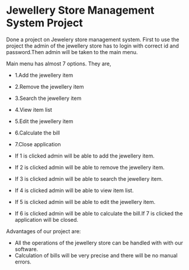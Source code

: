 # Jewellery Store Management System Project 

Done a project on Jewelery store management system.
First to use the project the admin of the jewellery store has to login with correct id and password.Then admin will be taken to the main menu.

Main menu has almost 7 options.
They are,
  - 1.Add the jewellery item
  - 2.Remove the jewellery item
  - 3.Search the jewellery item
  - 4.View item list
  - 5.Edit the jewellery item
  - 6.Calculate the bill
  - 7.Close application
  
  
  
- If 1 is clicked admin will be able to add the jewellery item.
- If 2 is clicked admin will be able to remove the jewellery item.
- If 3 is clicked admin will be able to search the jewellery item.
- If 4 is clicked admin will be able to view item list.
- If 5 is clicked admin will be able to edit the jewellery item.
- If 6 is clicked admin will be able to calculate the bill.If 7 is clicked the application will be closed.

Advantages of our project are:
- All the operations of the jewellery store can be handled with with our software.
- Calculation of bills will be very precise and there will be no manual errors.
